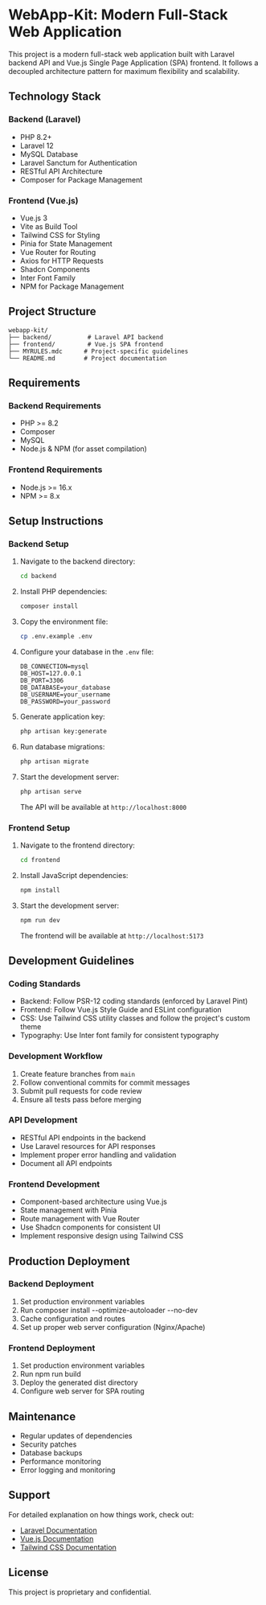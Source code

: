 # WebApp-Kit: Modern Full-Stack Web Application

This project is a modern full-stack web application built with Laravel backend API and Vue.js Single Page Application (SPA) frontend. It follows a decoupled architecture pattern for maximum flexibility and scalability.

## Technology Stack

### Backend (Laravel)
- PHP 8.2+
- Laravel 12
- MySQL Database
- Laravel Sanctum for Authentication
- RESTful API Architecture
- Composer for Package Management

### Frontend (Vue.js)
- Vue.js 3
- Vite as Build Tool
- Tailwind CSS for Styling
- Pinia for State Management
- Vue Router for Routing
- Axios for HTTP Requests
- Shadcn Components
- Inter Font Family
- NPM for Package Management

## Project Structure

```
webapp-kit/
├── backend/          # Laravel API backend
├── frontend/         # Vue.js SPA frontend
├── MYRULES.mdc      # Project-specific guidelines
└── README.md        # Project documentation
```

## Requirements

### Backend Requirements
- PHP >= 8.2
- Composer
- MySQL
- Node.js & NPM (for asset compilation)

### Frontend Requirements
- Node.js >= 16.x
- NPM >= 8.x

## Setup Instructions

### Backend Setup

1. Navigate to the backend directory:
   ```bash
   cd backend
   ```

2. Install PHP dependencies:
   ```bash
   composer install
   ```

3. Copy the environment file:
   ```bash
   cp .env.example .env
   ```

4. Configure your database in the `.env` file:
   ```
   DB_CONNECTION=mysql
   DB_HOST=127.0.0.1
   DB_PORT=3306
   DB_DATABASE=your_database
   DB_USERNAME=your_username
   DB_PASSWORD=your_password
   ```

5. Generate application key:
   ```bash
   php artisan key:generate
   ```

6. Run database migrations:
   ```bash
   php artisan migrate
   ```

7. Start the development server:
   ```bash
   php artisan serve
   ```
   The API will be available at `http://localhost:8000`

### Frontend Setup

1. Navigate to the frontend directory:
   ```bash
   cd frontend
   ```

2. Install JavaScript dependencies:
   ```bash
   npm install
   ```

3. Start the development server:
   ```bash
   npm run dev
   ```
   The frontend will be available at `http://localhost:5173`

## Development Guidelines

### Coding Standards
- Backend: Follow PSR-12 coding standards (enforced by Laravel Pint)
- Frontend: Follow Vue.js Style Guide and ESLint configuration
- CSS: Use Tailwind CSS utility classes and follow the project's custom theme
- Typography: Use Inter font family for consistent typography

### Development Workflow
1. Create feature branches from `main`
2. Follow conventional commits for commit messages
3. Submit pull requests for code review
4. Ensure all tests pass before merging

### API Development
- RESTful API endpoints in the backend
- Use Laravel resources for API responses
- Implement proper error handling and validation
- Document all API endpoints

### Frontend Development
- Component-based architecture using Vue.js
- State management with Pinia
- Route management with Vue Router
- Use Shadcn components for consistent UI
- Implement responsive design using Tailwind CSS

## Production Deployment

### Backend Deployment
1. Set production environment variables
2. Run composer install --optimize-autoloader --no-dev
3. Cache configuration and routes
4. Set up proper web server configuration (Nginx/Apache)

### Frontend Deployment
1. Set production environment variables
2. Run npm run build
3. Deploy the generated dist directory
4. Configure web server for SPA routing

## Maintenance

- Regular updates of dependencies
- Security patches
- Database backups
- Performance monitoring
- Error logging and monitoring

## Support

For detailed explanation on how things work, check out:
- [Laravel Documentation](https://laravel.com/docs)
- [Vue.js Documentation](https://vuejs.org/)
- [Tailwind CSS Documentation](https://tailwindcss.com/docs)

## License

This project is proprietary and confidential. 